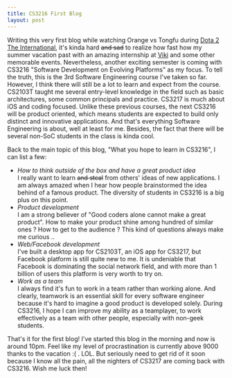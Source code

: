 ```yaml
---
title: CS3216 First Blog
layout: post
---
```


Writing this very first blog while watching Orange vs Tongfu during [Dota 2 The International](http://dota2.com), it's kinda hard <s>and sad</s> to realize how fast how my summer vacation past with an amazing internship at [Viki](http://viki.com) and some other memorable events. Nevertheless, another exciting semester is coming with CS3216 "Software Development on Evolving Platforms" as my focus. To tell the truth, this is the 3rd Software Engineering course I've taken so far. However, I think there will still be a lot to learn and expect from the course. CS2103T taught me several entry-level knowledge in the field such as basic architectures, some common principals and practice. CS3217 is much about iOS and coding focused. Unlike these previous courses, the next CS3216 will be product oriented, which means students are expected to build only distinct and innovative applications. And that's everything Software Engineering is about, well at least for me. Besides, the fact that there will be several non-SoC students in the class is kinda cool.

Back to the main topic of this blog, "What you hope to learn in CS3216", I can list a few:

*   <i>How to think outside of the box and have a great product idea</i></br>
    I really want to learn <s>and steal</s> from others' ideas of new applications. I am always amazed when I hear how people brainstormed the idea behind of a famous product. The diversity of students in CS3216 is a big plus on this point.
*   <i>Product development</i></br>
    I am a strong believer of "Good coders alone cannot make a great product". How to make your product shine among hundred of similar ones ? How to get to the audience ? This kind of questions always make me curious ..
*   <i>Web/Facebook development</i></br>
    I've built a desktop app for CS2103T, an iOS app for CS3217, but Facebook platform is still quite new to me. It is undeniable that Facebook is dominating the social network field, and with more than 1 billion of users this platform is very worth to try on.
*   <i>Work as a team</i></br>
    I always find it's fun to work in a team rather than working alone. And clearly, teamwork is an essential skill for every software engineer because it's hard to imagine a good product is developed solely. During CS3216, I hope I can improve my ability as a teamplayer, to work effectively as a team with other people, especially with non-geek students.

That's it for the first blog! I've started this blog in the morning and now is around 10pm. Feel like my level of procrastination is currently above 9000 thanks to the vacation :( . LOL. But seriously need to get rid of it soon because I know all the pain, all the nighters of CS3217 are coming back with CS3216. Wish me luck then!



